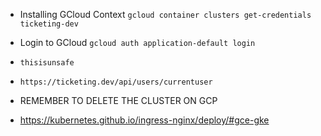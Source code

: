 - Installing GCloud Context
  `gcloud container clusters get-credentials ticketing-dev`

- Login to GCloud
  `gcloud auth application-default login`

- `thisisunsafe`

- `https://ticketing.dev/api/users/currentuser`

- REMEMBER TO DELETE THE CLUSTER ON GCP

- https://kubernetes.github.io/ingress-nginx/deploy/#gce-gke
